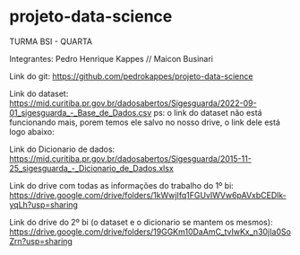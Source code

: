 # projeto-data-science

TURMA BSI - QUARTA 

Integrantes: Pedro Henrique Kappes // Maicon Businari

Link do git: https://github.com/pedrokappes/projeto-data-science

Link do dataset: https://mid.curitiba.pr.gov.br/dadosabertos/Sigesguarda/2022-09-01_sigesguarda_-_Base_de_Dados.csv
ps: o link do dataset não está funcionando mais, porem temos ele salvo no nosso drive, o link dele está logo abaixo:

Link do Dicionario de dados: https://mid.curitiba.pr.gov.br/dadosabertos/Sigesguarda/2015-11-25_sigesguarda_-_Dicionario_de_Dados.xlsx

Link do drive com todas as informações do trabalho do 1º bi:
https://drive.google.com/drive/folders/1kWwjIfq1FGUvIWVw6pAVxbCEDlk-yqLh?usp=sharing

Link do drive do 2º bi (o dataset e o dicionario se mantem os mesmos):
https://drive.google.com/drive/folders/19GGKm10DaAmC_tvIwKx_n30jIa0SoZrn?usp=sharing
